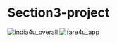 # Section3-project

![india4u_overall](https://user-images.githubusercontent.com/87054081/137173265-e5762a67-1807-4846-9929-6653a2c8fc84.gif)
![fare4u_app](https://user-images.githubusercontent.com/87054081/137173788-2bc9c0e3-59ea-4f32-b10f-3547c4b2a442.gif)
